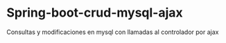 # Spring-boot-crud-mysql-ajax
Consultas y modificaciones en mysql con llamadas al controlador por ajax
